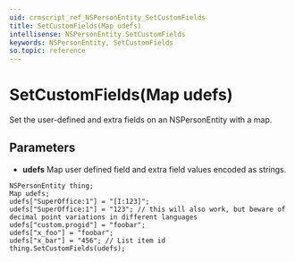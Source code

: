 ```yaml
---
uid: crmscript_ref_NSPersonEntity_SetCustomFields
title: SetCustomFields(Map udefs)
intellisense: NSPersonEntity.SetCustomFields
keywords: NSPersonEntity, SetCustomFields
so.topic: reference
---
```


# SetCustomFields(Map udefs)

Set the user-defined and extra fields on an NSPersonEntity with a map.

## Parameters

* **udefs** Map user defined field and extra field values encoded as strings.

```crmscript
NSPersonEntity thing;
Map udefs;
udefs["SuperOffice:1"] = "[I:123]";
udefs["SuperOffice:1"] = "123"; // this will also work, but beware of decimal point variations in different languages
udefs["custom.progid"] = "foobar";
udefs["x_foo"] = "foobar";
udefs["x_bar"] = "456"; // List item id
thing.SetCustomFields(udefs);
```

